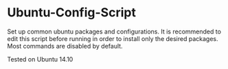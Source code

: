Ubuntu-Config-Script
====================

Set up common ubuntu packages and configurations. It is recommended to edit this script before running in order to install only the desired packages. Most commands are disabled by default.

Tested on Ubuntu 14.10
